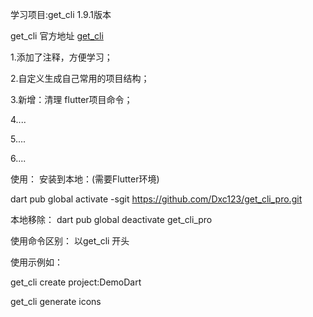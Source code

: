 学习项目:get_cli 1.9.1版本

get_cli 官方地址
[get_cli](https://github.com/jonataslaw/get_cli.git)

1.添加了注释，方便学习；

2.自定义生成自己常用的项目结构；

3.新增：清理 flutter项目命令；

4....

5....

6....

使用： 安装到本地：(需要Flutter环境)

dart pub global activate -sgit https://github.com/Dxc123/get_cli_pro.git

本地移除： dart pub global deactivate get_cli_pro

使用命令区别： 以get_cli 开头

使用示例如：

get_cli create project:DemoDart  

get_cli generate icons 
